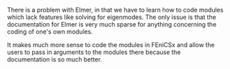 There is a problem with Elmer, in that we have to learn how to code modules which lack features like solving for eigenmodes. The only issue is that the documentation for Elmer is very much sparse for anything concerning the coding of one's own modules.

It makes much more sense to code the modules in FEniCSx and allow the users to pass in arguments to the modules there because the documentation is so much better. 